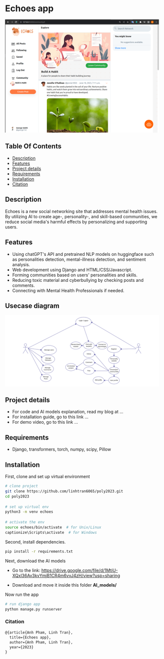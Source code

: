 <div align="left">
    <h1>Echoes app</h1>
</div>

<!-- ![alt text](network/media/echoes.png) -->
<img src="network/media/echoes.png" alt="isolated" width="800"/>

## Table Of Contents
-  [Description](#description)
-  [Features](#features)
-  [Project details](#project-details)
-  [Requirements](#requirements)
-  [Installation](#installation)
-  [Citation](#citation)

## Description   
Echoes is a new social networking site that addresses mental health issues. By utilizing AI to create age-, personality-, and skill-based communities, we reduce social media's harmful effects by personalizing and supporting users.

## Features
- Using chatGPT's API and pretrained NLP models on huggingface such as personalities detection, mental-illness detection, and sentiment analysis.
- Web development using Django and HTML/CSS/Javascript.
- Forming communities based on users' personalities and skills.
- Reducing toxic material and cyberbullying by checking posts and comments.
- Connecting with Mental Health Professionals if needed.

## Usecase diagram

![alt text](network/media/use_case.png)
## Project details
- For code and AI models explanation, read my blog at ...
- For installation guide, go to this link ...
- For demo video, go to this link ...
## Requirements
- Django, transformers, torch, numpy, scipy, Pillow

## Installation
First, clone and set up virtual environment

```bash
# clone project   
git clone https://github.com/linhtran6065/poly2023.git
cd poly2023

# set up virtual env   
python3 -m venv echoes

# activate the env
source echoes/bin/activate  # for Unix/Linux
captionize\Scripts\activate  # for Windows
```   
Second, install dependencies.   

```bash
pip install -r requirements.txt
```  
Next, download the AI models

- Go to the link: https://drive.google.com/file/d/1MtiU-XQxl36Av3kvYmjB1CR4m6vvJ4zH/view?usp=sharing

- Download and move it inside this folder **AI_models/** 

Now run the app
```bash
# run django app
python manage.py runserver
```   

### Citation   
```
@{article{Anh Pham, Linh Tran},
  title={Echoes app},
  author={Anh Pham, Linh Tran},
  year={2023}
}
```   

